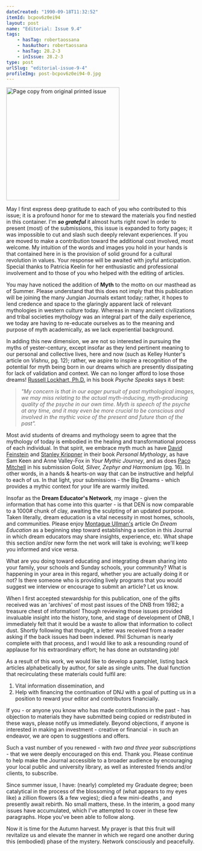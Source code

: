 ```yaml
---
dateCreated: "1990-09-18T11:32:52"
itemId: bcpov6z0ei94
layout: post
name: "Editorial: Issue 9.4"
tags:
    - hasTag: robertaossana
    - hasAuthor: robertaossana
    - hasTag: 28.2-3
    - inIssue: 28.2-3
type: post
urlSlug: "editorial-issue-9-4"
profileImg: post-bcpov6z0ei94-0.jpg
---
```


<img src="../images/post-bcpov6z0ei94-0.jpg" width="300" height="auto" alt="Page copy from original printed issue"/>

May I first express deep gratitude to each of you who contributed to this issue; it is a profound honor for me to steward the materials you find nestled in this container. I'm **_so grateful_** it almost hurts right now! In order to present (most) of the submissions, this issue is expanded to forty pages; it was impossible to cut and slash such deeply relevant experiences. If you are moved to make a contribution toward the additional cost involved, most welcome. My intuition of the words and images you hold in your hands is that contained here in is the provision of solid ground for a cultural revolution in values. Your response will be awaited with joyful anticipation. Special thanks to Patricia Keelin for her enthusiastic and professional involvement and to those of you who helped with the editing of articles.

You may have noticed the addition of **Myth** to the motto on our masthead as of Summer. Please understand that this does not imply that this publication will be joining the many Jungian Journals extant today; rather, it hopes to lend credence and space to the glaringly apparent lack of relevant mythologies in western culture today. Whereas in many ancient civilizations and tribal societies mythology was an integral part of the daily experience, we today are having to re-educate ourselves as to the meaning and purpose of myth academically, as we lack experiential background.

In adding this new dimension, we are not so interested in pursuing the myths of yester-century, except insofar as they lend pertinent meaning to our personal and collective lives, here and now (such as Kelley Hunter's article on _Vishnu_, pg. 12); rather, we aspire to inspire a recognition of the potential for myth being born in our dreams which are presently dissipating for lack of validation and context. We can no longer afford to lose those dreams! [Russell Lockhart, Ph.D.](../@ral) in his book _Psyche Speaks_ says it best:

> _"My concern is that in our eager pursuit of past mythological images, we may miss relating to the actual myth-inducing, myth-producing quality of the psyche in our own time. Myth is speech of the psyche at any time, and it may even be more crucial to be conscious and involved in the mythic voice of the present and future than of the past"._

Most avid students of dreams and mythology seem to agree that the mythology of today is embodied in the healing and transformational process of each individual. In that spirit, we embrace myth much as have [David Feinstein](../@davidfeinstein) and [Stanley Krippner](../@stanleykrippner) in their book _Personal Mythology_, as have Sam Keen and Anne Valley-Fox in _Your Mythic Journey_, and as does [Paco Mitchell](../@paco) in his submission _Gold, Silver, Zephyr and Harmonium_ (pg. 16). In other words, in a hands & hearts-on way that can be instructive and helpful to each of us. In that light, your submissions - the Big Dreams - which provides a mythic context for your life are warmly invited.

Insofar as the **Dream Educator's Network**, my image - given the information that has come into this quarter - is that DEN is now comparable to a 1000# chunk of clay, awaiting the sculpting of an updated purpose. Taken literally, dream education is a vital necessity in most homes, schools, and communities. Please enjoy [Montague Ullman's](../@montagueullman) article _On Dream Education_ as a beginning step toward establishing a section in this Journal in which dream educators may share insights, experience, etc. What shape this section and/or new form the net work will take is evolving; we'll keep you informed and vice versa.

What are you doing toward educating and integrating dream sharing into your family, your schools and Sunday schools, your community? What is happening in your area in this regard, whether you are actually doing it or not? Is there someone who is providing lively programs that you would suggest we interview or encourage to submit an article? Let us know.

When I first accepted stewardship for this publication, one of the gifts received was an 'archives' of most past issues of the DNB from 1982; a treasure chest of information! Though reviewing those issues provided invaluable insight into the history, tone, and stage of development of DNB, I immediately felt that it would be a waste to allow that information to collect dust. Shortly following that thought, a letter was received from a reader asking if the back issues had been indexed. Phil Schuman is nearly complete with that process, and I would like to ask a resounding round of applause for his extraordinary effort; he has done an outstanding job!

As a result of this work, we would like to develop a pamphlet, listing back articles alphabetically by author, for sale as single units. The dual function that recirculating these materials could fulfil are:

1. Vital information dissemination, and
2. Help with financing the continuation of DNJ with a goal of putting us in a position to reward your editor and contributors financially.

If you - or anyone you know who has made contributions in the past - has objection to materials they have submitted being copied or redistributed in these ways, please notify us immediately. Beyond objections, if anyone is interested in making an investment - creative or financial - in such an endeavor, we are open to suggestions and offers.

Such a vast number of you renewed - with _two and three year subscriptions_ - that we were deeply encouraged on this end. Thank you. Please continue to help make the Journal accessible to a broader audience by encouraging your local public and university library, as well as interested friends and/or clients, to subscribe.

Since summer issue, I have: (nearly) completed my Graduate degree; been catalytical in the process of the blossoming of (what appears to my eyes like) a zillion flowers (& a few vegies); died a few mini-deaths , and presently await rebirth. No small matters, these. In the interim, a good many issues have accumulated, which I've attempted to cover in these few paragraphs. Hope you've been able to follow along.

Now it is time for the Autumn harvest. My prayer is that this fruit will revitalize us and elevate the manner in which we regard one another during this (embodied) phase of the mystery. Network consciously and peacefully.
